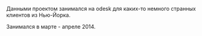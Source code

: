 Данными проектом занимался на odesk для каких-то немного странных клиентов из Нью-Йорка.

Занимался в марте - апреле 2014.